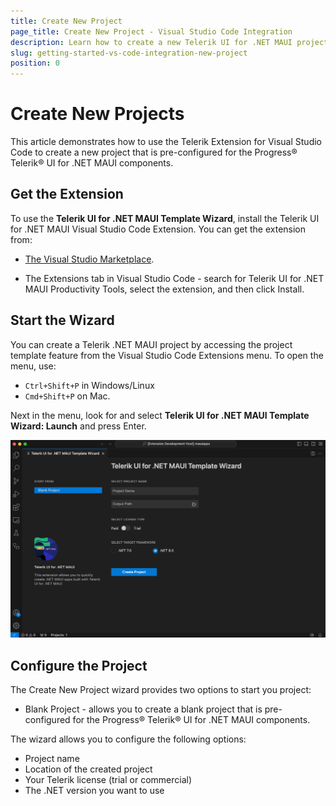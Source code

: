 ```yaml
---
title: Create New Project
page_title: Create New Project - Visual Studio Code Integration
description: Learn how to create a new Telerik UI for .NET MAUI project with our Visual Studio Code Templates.
slug: getting-started-vs-code-integration-new-project
position: 0
---
```



# Create New Projects

This article demonstrates how to use the Telerik Extension for Visual Studio Code to create a new project that is pre-configured for the Progress&reg; Telerik&reg; UI for .NET MAUI components.

## Get the Extension

To use the **Telerik UI for .NET MAUI Template Wizard**, install the Telerik UI for .NET MAUI Visual Studio Code Extension. You can get the extension from:

 - [The Visual Studio Marketplace](https://marketplace.visualstudio.com/items?itemName=TelerikInc.telerik-maui-productivity-tools).

 - The Extensions tab in Visual Studio Code - search for Telerik UI for .NET MAUI Productivity Tools, select the extension, and then click Install.

## Start the Wizard

You can create a Telerik .NET MAUI project by accessing the project template feature from the Visual Studio Code Extensions menu. To open the menu, use:

 - `Ctrl+Shift+P` in Windows/Linux 
 - `Cmd+Shift+P` on Mac. 

Next in the menu, look for and select **Telerik UI for .NET MAUI Template Wizard: Launch** and press Enter. 

![Telerik UI for .NET MAUI VS Code snippets](./images/MauiTemplateWizard.png)

## Configure the Project

The Create New Project wizard provides two options to start you project:

 -  Blank Project - allows you to create a blank project that is pre-configured for the Progress® Telerik® UI for .NET MAUI components.

 The wizard allows you to configure the following options:

  - Project name
  - Location of the created project
  - Your Telerik license (trial or commercial)
  - The .NET version you want to use